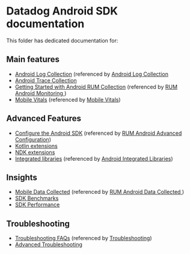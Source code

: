 # Datadog Android SDK documentation

This folder has dedicated documentation for:

## Main features
* [Android Log Collection](log_collection.md) (referenced by [Android Log Collection](https://docs.datadoghq.com/logs/log_collection/android/)
* [Android Trace Collection](trace_collection.md)
* [Getting Started with Android RUM Collection](rum_getting_started.md) (referenced by [RUM Android Monitoring
  ](https://docs.datadoghq.com/real_user_monitoring/android/))
* [Mobile Vitals](rum_mobile_vitals.md) (referenced by [Mobile Vitals](https://docs.datadoghq.com/real_user_monitoring/android/mobile_vitals/))

## Advanced Features
* [Configure the Android SDK](configure_rum_android_sdk.md) (referenced by [RUM Android Advanced Configuration](https://docs.datadoghq.com/real_user_monitoring/android/advanced_configuration/))
* [Kotlin extensions](kotlin_extensions.md)
* [NDK extensions](native_crash_collection.md)
* [Integrated libraries](integrated_libraries_android.md) (referenced by [Android Integrated Libraries](https://docs.datadoghq.com/real_user_monitoring/android/integrated_libraries/))
  
## Insights
* [Mobile Data Collected](mobile_data_collected.md) (referenced by [RUM Android Data Collected
  ](https://docs.datadoghq.com/real_user_monitoring/android/data_collected/))
* [SDK Benchmarks](sdk_benchmarks.md)
* [SDK Performance](sdk_performance.md)

## Troubleshooting
* [Troubleshooting FAQs](troubleshooting_android.md) (referenced by [Troubleshooting](https://docs.datadoghq.com/real_user_monitoring/android/troubleshooting/))
* [Advanced Troubleshooting](advanced_troubleshooting.md)

